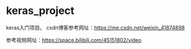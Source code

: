 # keras_project
keras入门项目。
csdn博客参考网址：https://me.csdn.net/weixin_41874898

参考视频网址：https://space.bilibili.com/45151802/video
